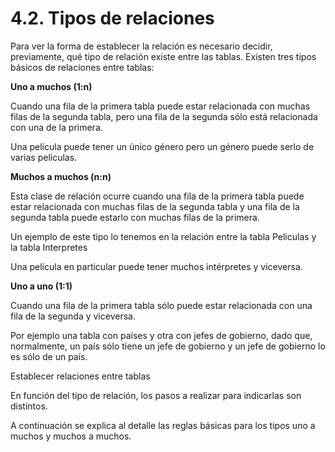 # 4.2. Tipos de relaciones

Para ver la forma de establecer la relación es necesario decidir, previamente, qué tipo de relación existe entre las tablas. Existen tres tipos básicos de relaciones entre tablas: 

**Uno a muchos (1:n)**

Cuando una fila de la primera tabla puede estar relacionada con muchas filas de la segunda tabla, pero una fila de la segunda sólo está relacionada con una de la primera. 

Una película puede tener un único género pero un género puede serlo de varias películas.

**Muchos a muchos (n:n)**

Esta clase de relación ocurre cuando una fila de la primera tabla puede estar relacionada con muchas filas de la segunda tabla y una fila de la segunda tabla puede estarlo con muchas filas de la primera. 

Un ejemplo de este tipo lo tenemos en la relación entre la tabla Peliculas y la tabla Interpretes

Una película en particular puede tener muchos intérpretes y viceversa.  

**Uno a uno (1:1)** 

Cuando una fila de la primera tabla sólo puede estar relacionada con una fila de la segunda y viceversa.

Por ejemplo una tabla con países y otra con jefes de gobierno, dado que, normalmente, un país sólo tiene un jefe de gobierno y un jefe de gobierno lo es sólo de un país.  

Establecer relaciones entre tablas 

En función del tipo de relación, los pasos a realizar para indicarlas son distintos. 

A continuación se explica al detalle las reglas básicas para los tipos uno a muchos y muchos a muchos. 
